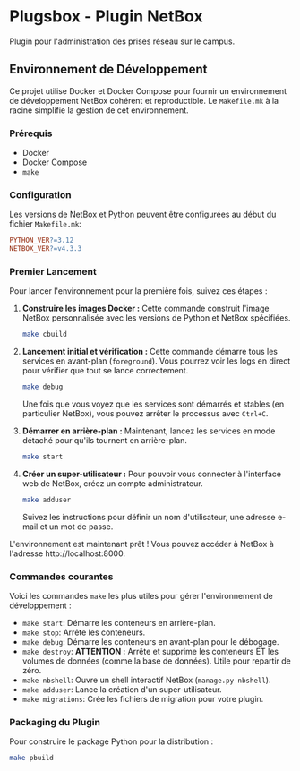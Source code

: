 # Plugsbox - Plugin NetBox

Plugin pour l'administration des prises réseau sur le campus.

## Environnement de Développement

Ce projet utilise Docker et Docker Compose pour fournir un environnement de développement NetBox cohérent et reproductible. Le `Makefile.mk` à la racine simplifie la gestion de cet environnement.

### Prérequis

*   Docker
*   Docker Compose
*   `make`

### Configuration

Les versions de NetBox et Python peuvent être configurées au début du fichier `Makefile.mk`:

```makefile
PYTHON_VER?=3.12
NETBOX_VER?=v4.3.3
```

### Premier Lancement

Pour lancer l'environnement pour la première fois, suivez ces étapes :

1.  **Construire les images Docker :**
    Cette commande construit l'image NetBox personnalisée avec les versions de Python et NetBox spécifiées.

    ```bash
    make cbuild
    ```

2.  **Lancement initial et vérification :**
    Cette commande démarre tous les services en avant-plan (`foreground`). Vous pourrez voir les logs en direct pour vérifier que tout se lance correctement.

    ```bash
    make debug
    ```

    Une fois que vous voyez que les services sont démarrés et stables (en particulier NetBox), vous pouvez arrêter le processus avec `Ctrl+C`.

3.  **Démarrer en arrière-plan :**
    Maintenant, lancez les services en mode détaché pour qu'ils tournent en arrière-plan.

    ```bash
    make start
    ```

4.  **Créer un super-utilisateur :**
    Pour pouvoir vous connecter à l'interface web de NetBox, créez un compte administrateur.

    ```bash
    make adduser
    ```
    Suivez les instructions pour définir un nom d'utilisateur, une adresse e-mail et un mot de passe.

L'environnement est maintenant prêt ! Vous pouvez accéder à NetBox à l'adresse http://localhost:8000.

### Commandes courantes

Voici les commandes `make` les plus utiles pour gérer l'environnement de développement :

*   `make start`: Démarre les conteneurs en arrière-plan.
*   `make stop`: Arrête les conteneurs.
*   `make debug`: Démarre les conteneurs en avant-plan pour le débogage.
*   `make destroy`: **ATTENTION :** Arrête et supprime les conteneurs ET les volumes de données (comme la base de données). Utile pour repartir de zéro.
*   `make nbshell`: Ouvre un shell interactif NetBox (`manage.py nbshell`).
*   `make adduser`: Lance la création d'un super-utilisateur.
*   `make migrations`: Crée les fichiers de migration pour votre plugin.

### Packaging du Plugin

Pour construire le package Python pour la distribution :

```bash
make pbuild
```